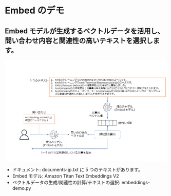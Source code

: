 # Embed のデモ

## Embed モデルが生成するベクトルデータを活用し、問い合わせ内容と関連性の高いテキストを選択します。

![概要](images/embed.png)

* ドキュメント: documents-jp.txt に 5 つのテキストがあります。
* Embed モデル: Amazon Titan Text Embeddings V2
* ベクトルデータの生成/関連性の計算/テキストの選択: embeddings-demo.py
